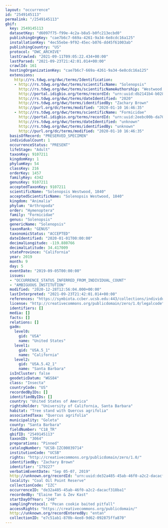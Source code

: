 ```yaml
---
layout: "occurrence"
id: "2549145113"
permalink: "/2549145113"
gbif:
  key: 2549145113
  datasetKey: "d6097f75-f99e-4c2a-b8a5-b0fc213ecbd0"
  publishingOrgKey: "cae7b6c7-669a-4261-9a34-6e8cdc16a125"
  installationKey: "4ec55ebe-9f92-45ec-b076-dd45f61003ab"
  publishingCountry: "US"
  protocol: "DWC_ARCHIVE"
  lastCrawled: "2021-09-11T09:05:22.434+00:00"
  lastParsed: "2021-09-23T21:42:01.014+00:00"
  crawlId: 161
  hostingOrganizationKey: "cae7b6c7-669a-4261-9a34-6e8cdc16a125"
  extensions:
    http://rs.tdwg.org/dwc/terms/Identification:
    - http://rs.tdwg.org/dwc/terms/scientificName: "Solenopsis"
      http://rs.tdwg.org/dwc/terms/scientificNameAuthorship: "Westwood, 1840"
      http://portal.idigbio.org/terms/recordId: "urn:uuid:db2141b4-b028-4e4a-b7e0-f68a32685af9"
      http://rs.tdwg.org/dwc/terms/dateIdentified: "2020"
      http://rs.tdwg.org/dwc/terms/identifiedBy: "Zachary Brown"
      http://purl.org/dc/terms/modified: "2020-01-10 16:46:35"
    - http://rs.tdwg.org/dwc/terms/scientificName: "Formicidae"
      http://portal.idigbio.org/terms/recordId: "urn:uuid:2eebc00b-da70-4995-bcf6-9ccc4aa2e9e4"
      http://rs.tdwg.org/dwc/terms/dateIdentified: "unknown"
      http://rs.tdwg.org/dwc/terms/identifiedBy: "unknown"
      http://purl.org/dc/terms/modified: "2020-01-10 16:46:35"
  basisOfRecord: "PRESERVED_SPECIMEN"
  individualCount: 1
  occurrenceStatus: "PRESENT"
  lifeStage: "Adult"
  taxonKey: 9107211
  kingdomKey: 1
  phylumKey: 54
  classKey: 216
  orderKey: 1457
  familyKey: 4342
  genusKey: 9107211
  acceptedTaxonKey: 9107211
  scientificName: "Solenopsis Westwood, 1840"
  acceptedScientificName: "Solenopsis Westwood, 1840"
  kingdom: "Animalia"
  phylum: "Arthropoda"
  order: "Hymenoptera"
  family: "Formicidae"
  genus: "Solenopsis"
  genericName: "Solenopsis"
  taxonRank: "GENUS"
  taxonomicStatus: "ACCEPTED"
  dateIdentified: "2020-01-01T00:00:00"
  decimalLongitude: -119.880766
  decimalLatitude: 34.417009
  stateProvince: "California"
  year: 2019
  month: 9
  day: 5
  eventDate: "2019-09-05T00:00:00"
  issues:
  - "OCCURRENCE_STATUS_INFERRED_FROM_INDIVIDUAL_COUNT"
  - "AMBIGUOUS_INSTITUTION"
  modified: "2020-12-28T12:56:04.000+00:00"
  lastInterpreted: "2021-09-23T21:42:01.014+00:00"
  references: "https://symbiota.ccber.ucsb.edu:443/collections/individual/index.php?occid=179227"
  license: "http://creativecommons.org/publicdomain/zero/1.0/legalcode"
  identifiers: []
  media: []
  facts: []
  relations: []
  gadm:
    level0:
      gid: "USA"
      name: "United States"
    level1:
      gid: "USA.5_1"
      name: "California"
    level2:
      gid: "USA.5.42_1"
      name: "Santa Barbara"
  isInCluster: false
  geodeticDatum: "WGS84"
  class: "Insecta"
  countryCode: "US"
  recordedByIDs: []
  identifiedByIDs: []
  country: "United States of America"
  rightsHolder: "University of California, Santa Barbara"
  habitat: "Tree stand with Quercus agrifolia"
  associatedTaxa: "Quercus agrifolia"
  municipality: "Goleta"
  county: "Santa Barbara"
  fieldNumber: "C18_TR"
  gbifID: "2549145113"
  taxonID: "3064"
  preparations: "Pinned"
  catalogNumber: "UCSB-IZC00039714"
  institutionCode: "UCSB"
  rights: "http://creativecommons.org/publicdomain/zero/1.0/"
  identifiedBy: "Zachary Brown"
  identifier: "179227"
  verbatimEventDate: "Sep 05-07, 2019"
  http://unknown.org/recordId: "urn:uuid:de32a485-45ab-46f0-a2c2-dacacf318ba1"
  locality: "Coal Oil Point Reserve"
  collectionCode: "IZC"
  occurrenceID: "de32a485-45ab-46f0-a2c2-dacacf318ba1"
  recordedBy: "Elaine Tan & Zev Kast"
  startDayOfYear: "248"
  samplingProtocol: "Pecan cookie baited pitfall"
  accessRights: "https://creativecommons.org/publicdomain/"
  http://unknown.org/recordEnteredBy: "entan"
  collectionID: "e7c51ab1-870b-4ee8-9d62-092875ffa870"
---
```

